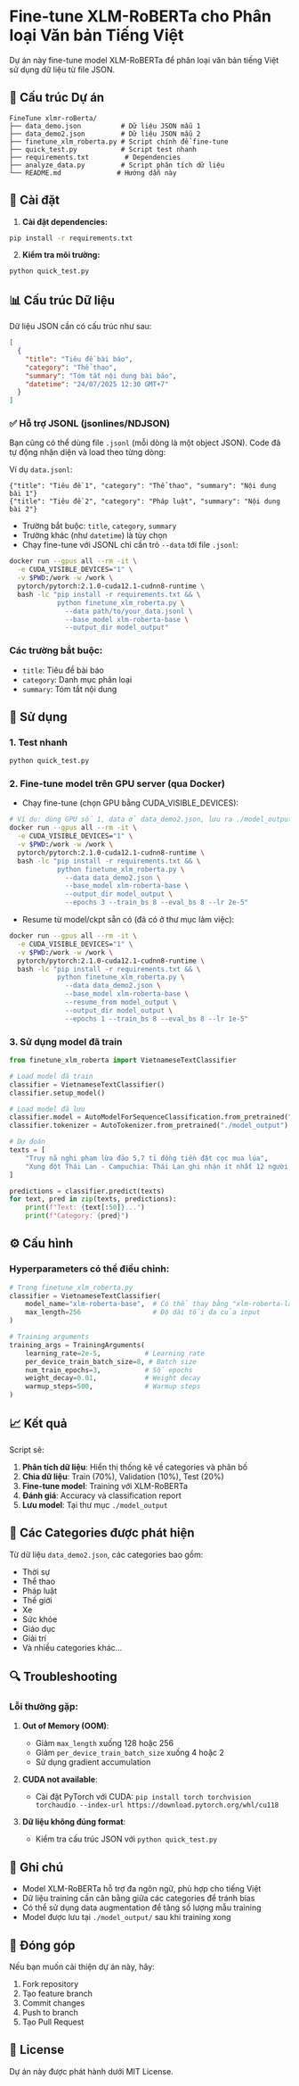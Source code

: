 # Fine-tune XLM-RoBERTa cho Phân loại Văn bản Tiếng Việt

Dự án này fine-tune model XLM-RoBERTa để phân loại văn bản tiếng Việt sử dụng dữ liệu từ file JSON.

## 📁 Cấu trúc Dự án

```
FineTune xlmr-roBerta/
├── data_demo.json          # Dữ liệu JSON mẫu 1
├── data_demo2.json         # Dữ liệu JSON mẫu 2  
├── finetune_xlm_roberta.py # Script chính để fine-tune
├── quick_test.py           # Script test nhanh
├── requirements.txt         # Dependencies
├── analyze_data.py         # Script phân tích dữ liệu
└── README.md              # Hướng dẫn này
```

## 🚀 Cài đặt

1. **Cài đặt dependencies:**
```bash
pip install -r requirements.txt
```

2. **Kiểm tra môi trường:**
```bash
python quick_test.py
```

## 📊 Cấu trúc Dữ liệu

Dữ liệu JSON cần có cấu trúc như sau:

```json
[
  {
    "title": "Tiêu đề bài báo",
    "category": "Thể thao",
    "summary": "Tóm tắt nội dung bài báo",
    "datetime": "24/07/2025 12:30 GMT+7"
  }
]
```

### ️✅ Hỗ trợ JSONL (jsonlines/NDJSON)

Bạn cũng có thể dùng file `.jsonl` (mỗi dòng là một object JSON). Code đã tự động nhận diện và load theo từng dòng:

Ví dụ `data.jsonl`:

```
{"title": "Tiêu đề 1", "category": "Thể thao", "summary": "Nội dung bài 1"}
{"title": "Tiêu đề 2", "category": "Pháp luật", "summary": "Nội dung bài 2"}
```

- Trường bắt buộc: `title`, `category`, `summary`
- Trường khác (như `datetime`) là tùy chọn
- Chạy fine-tune với JSONL chỉ cần trỏ `--data` tới file `.jsonl`:

```bash
docker run --gpus all --rm -it \
  -e CUDA_VISIBLE_DEVICES="1" \
  -v $PWD:/work -w /work \
  pytorch/pytorch:2.1.0-cuda12.1-cudnn8-runtime \
  bash -lc "pip install -r requirements.txt && \
            python finetune_xlm_roberta.py \
              --data path/to/your_data.jsonl \
              --base_model xlm-roberta-base \
              --output_dir model_output"
```

### Các trường bắt buộc:
- `title`: Tiêu đề bài báo
- `category`: Danh mục phân loại
- `summary`: Tóm tắt nội dung

## 🔧 Sử dụng

### 1. Test nhanh
```bash
python quick_test.py
```

### 2. Fine-tune model trên GPU server (qua Docker)

- Chạy fine-tune (chọn GPU bằng CUDA_VISIBLE_DEVICES):

```bash
# Ví dụ: dùng GPU số 1, data ở data_demo2.json, lưu ra ./model_output
docker run --gpus all --rm -it \
  -e CUDA_VISIBLE_DEVICES="1" \
  -v $PWD:/work -w /work \
  pytorch/pytorch:2.1.0-cuda12.1-cudnn8-runtime \
  bash -lc "pip install -r requirements.txt && \
            python finetune_xlm_roberta.py \
              --data data_demo2.json \
              --base_model xlm-roberta-base \
              --output_dir model_output \
              --epochs 3 --train_bs 8 --eval_bs 8 --lr 2e-5"
```

- Resume từ model/ckpt sẵn có (đã có ở thư mục làm việc):

```bash
docker run --gpus all --rm -it \
  -e CUDA_VISIBLE_DEVICES="1" \
  -v $PWD:/work -w /work \
  pytorch/pytorch:2.1.0-cuda12.1-cudnn8-runtime \
  bash -lc "pip install -r requirements.txt && \
            python finetune_xlm_roberta.py \
              --data data_demo2.json \
              --base_model xlm-roberta-base \
              --resume_from model_output \
              --output_dir model_output \
              --epochs 1 --train_bs 8 --eval_bs 8 --lr 1e-5"
```

### 3. Sử dụng model đã train

```python
from finetune_xlm_roberta import VietnameseTextClassifier

# Load model đã train
classifier = VietnameseTextClassifier()
classifier.setup_model()

# Load model đã lưu
classifier.model = AutoModelForSequenceClassification.from_pretrained("./model_output")
classifier.tokenizer = AutoTokenizer.from_pretrained("./model_output")

# Dự đoán
texts = [
    "Truy nã nghi phạm lừa đảo 5,7 tỉ đồng tiền đặt cọc mua lúa",
    "Xung đột Thái Lan - Campuchia: Thái Lan ghi nhận ít nhất 12 người thiệt mạng"
]

predictions = classifier.predict(texts)
for text, pred in zip(texts, predictions):
    print(f"Text: {text[:50]}...")
    print(f"Category: {pred}")
```

## ⚙️ Cấu hình

### Hyperparameters có thể điều chỉnh:

```python
# Trong finetune_xlm_roberta.py
classifier = VietnameseTextClassifier(
    model_name="xlm-roberta-base",  # Có thể thay bằng "xlm-roberta-large"
    max_length=256                  # Độ dài tối đa của input
)

# Training arguments
training_args = TrainingArguments(
    learning_rate=2e-5,           # Learning rate
    per_device_train_batch_size=8, # Batch size
    num_train_epochs=3,           # Số epochs
    weight_decay=0.01,            # Weight decay
    warmup_steps=500,             # Warmup steps
)
```

## 📈 Kết quả

Script sẽ:
1. **Phân tích dữ liệu**: Hiển thị thống kê về categories và phân bố
2. **Chia dữ liệu**: Train (70%), Validation (10%), Test (20%)
3. **Fine-tune model**: Training với XLM-RoBERTa
4. **Đánh giá**: Accuracy và classification report
5. **Lưu model**: Tại thư mục `./model_output`

## 🎯 Các Categories được phát hiện

Từ dữ liệu `data_demo2.json`, các categories bao gồm:
- Thời sự
- Thể thao  
- Pháp luật
- Thế giới
- Xe
- Sức khỏe
- Giáo dục
- Giải trí
- Và nhiều categories khác...

## 🔍 Troubleshooting

### Lỗi thường gặp:

1. **Out of Memory (OOM)**:
   - Giảm `max_length` xuống 128 hoặc 256
   - Giảm `per_device_train_batch_size` xuống 4 hoặc 2
   - Sử dụng gradient accumulation

2. **CUDA not available**:
   - Cài đặt PyTorch với CUDA: `pip install torch torchvision torchaudio --index-url https://download.pytorch.org/whl/cu118`

3. **Dữ liệu không đúng format**:
   - Kiểm tra cấu trúc JSON với `python quick_test.py`

## 📝 Ghi chú

- Model XLM-RoBERTa hỗ trợ đa ngôn ngữ, phù hợp cho tiếng Việt
- Dữ liệu training cần cân bằng giữa các categories để tránh bias
- Có thể sử dụng data augmentation để tăng số lượng mẫu training
- Model được lưu tại `./model_output/` sau khi training xong

## 🤝 Đóng góp

Nếu bạn muốn cải thiện dự án này, hãy:
1. Fork repository
2. Tạo feature branch
3. Commit changes
4. Push to branch
5. Tạo Pull Request

## 📄 License

Dự án này được phát hành dưới MIT License. 